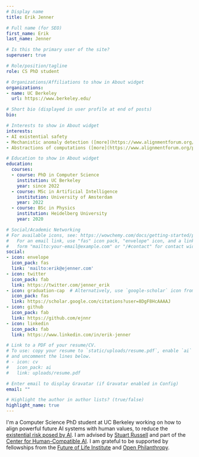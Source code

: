```yaml
---
# Display name
title: Erik Jenner

# Full name (for SEO)
first_name: Erik
last_name: Jenner

# Is this the primary user of the site?
superuser: true

# Role/position/tagline
role: CS PhD student

# Organizations/Affiliations to show in About widget
organizations:
- name: UC Berkeley
  url: https://www.berkeley.edu/

# Short bio (displayed in user profile at end of posts)
bio:

# Interests to show in About widget
interests:
- AI existential safety
- Mechanistic anomaly detection ([more](https://www.alignmentforum.org/posts/vwt3wKXWaCvqZyF74/mechanistic-anomaly-detection-and-elk))
- Abstractions of computations ([more](https://www.alignmentforum.org/posts/L8LHBTMvhLDpxDaqv/research-agenda-formalizing-abstractions-of-computations-1)), [Causal abstraction of neural networks](http://ai.stanford.edu/blog/causal-abstraction/)

# Education to show in About widget
education:
  courses:
  - course: PhD in Computer Science
    institution: UC Berkeley
    year: since 2022
  - course: MSc in Artificial Intelligence
    institution: University of Amsterdam
    year: 2022
  - course: BSc in Physics
    institution: Heidelberg University
    year: 2020

# Social/Academic Networking
# For available icons, see: https://wowchemy.com/docs/getting-started/page-builder/#icons
#   For an email link, use "fas" icon pack, "envelope" icon, and a link in the
#   form "mailto:your-email@example.com" or "/#contact" for contact widget.
social:
- icon: envelope
  icon_pack: fas
  link: 'mailto:erik@ejenner.com'
- icon: twitter
  icon_pack: fab
  link: https://twitter.com/jenner_erik
- icon: graduation-cap  # Alternatively, use `google-scholar` icon from `ai` icon pack
  icon_pack: fas
  link: https://scholar.google.com/citations?user=8DgF8HcAAAAJ
- icon: github
  icon_pack: fab
  link: https://github.com/ejnnr
- icon: linkedin
  icon_pack: fab
  link: https://www.linkedin.com/in/erik-jenner

# Link to a PDF of your resume/CV.
# To use: copy your resume to `static/uploads/resume.pdf`, enable `ai` icons in `params.toml`, 
# and uncomment the lines below.
# - icon: cv
#   icon_pack: ai
#   link: uploads/resume.pdf

# Enter email to display Gravatar (if Gravatar enabled in Config)
email: ""

# Highlight the author in author lists? (true/false)
highlight_name: true
---
```


I'm a Computer Science PhD student at UC Berkeley
working on how to align powerful future AI systems with human values,
to reduce the [existential risk posed by AI](https://futureoflife.org/background/benefits-risks-of-artificial-intelligence/).
I am advised by [Stuart Russell](https://people.eecs.berkeley.edu/~russell/)
and part of the [Center for Human-Compatible AI](https://humancompatible.ai/).
I am grateful to be supported by fellowships from the [Future of Life Institute](https://futureoflife.org/team/fellowship-winners-2022/)
and [Open Philanthropy](https://www.openphilanthropy.org/grants/open-phil-ai-fellowship-2022-class/).
